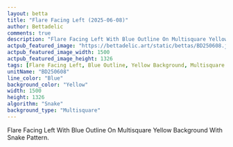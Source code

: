 ```yaml
---
layout: betta
title: "Flare Facing Left (2025-06-08)"
author: Bettadelic
comments: true
description: "Flare Facing Left With Blue Outline On Multisquare Yellow Background With Snake Pattern."
actpub_featured_image: "https://bettadelic.art/static/bettas/BD250608.jpg"
actpub_featured_image_width: 1500
actpub_featured_image_height: 1326
tags: [Flare Facing Left, Blue Outline, Yellow Background, Multisquare Background Pattern, Snake Pattern, June 2025]
unitName: "BD250608"
line_color: "Blue"
background_color: "Yellow"
width: 1500
height: 1326
algorithm: "Snake"
background_type: "Multisquare"
---
```


Flare Facing Left With Blue Outline On Multisquare Yellow Background With Snake Pattern.
